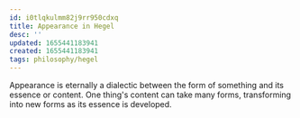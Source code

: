 ```yaml
---
id: i0tlqkulmm82j9rr950cdxq
title: Appearance in Hegel
desc: ''
updated: 1655441183941
created: 1655441183941
tags: philosophy/hegel
---
```


Appearance is eternally a dialectic between the form of something and its essence or content. One thing's content can take many forms, transforming into new forms as its essence is developed.
